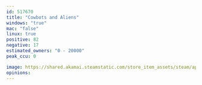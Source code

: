 ```yaml
---
id: 517670
title: "Cowbots and Aliens"
windows: "true"
mac: "false"
linux: true
positive: 82
negative: 17
estimated_owners: "0 - 20000"
peak_ccu: 0

image: https://shared.akamai.steamstatic.com/store_item_assets/steam/apps/517670/header.jpg?t=1709944535
opinions:
---
```

